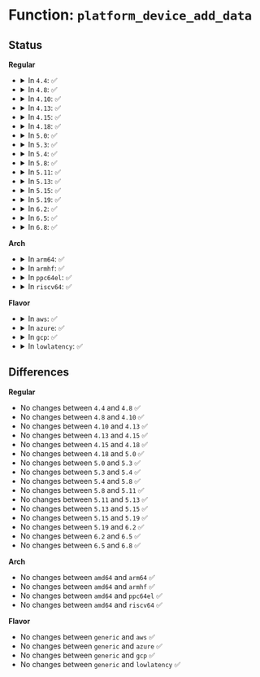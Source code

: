 # Function: <code>platform_device_add_data</code>

## Status
<b>Regular</b>
<ul>
<li>
<details>
<summary>In <code>4.4</code>: ✅</summary>

```c
int platform_device_add_data(struct platform_device *pdev, const void *data, size_t size);
```

**Collision:** Unique Global

**Inline:** No

**Transformation:** False

**Instances:**

```
In drivers/base/platform.c (ffffffff8154da60)
Location: drivers/base/platform.c:285
Inline: False
Direct callers:
  - drivers/acpi/apei/hest.c:hest_parse_ghes
  - drivers/base/platform.c:platform_device_register_full
  - drivers/base/platform.c:__platform_create_bundle
  - drivers/mfd/twl-core.c:add_numbered_child
  - drivers/mfd/mfd-core.c:mfd_add_device
```
**Symbols:**

```
ffffffff8154da60-ffffffff8154dab2: platform_device_add_data (STB_GLOBAL)
```
</details>
</li>
<li>
<details>
<summary>In <code>4.8</code>: ✅</summary>

```c
int platform_device_add_data(struct platform_device *pdev, const void *data, size_t size);
```

**Collision:** Unique Global

**Inline:** No

**Transformation:** False

**Instances:**

```
In drivers/base/platform.c (ffffffff8159f890)
Location: drivers/base/platform.c:305
Inline: False
Direct callers:
  - drivers/acpi/apei/hest.c:hest_parse_ghes
  - drivers/base/platform.c:__platform_create_bundle
  - drivers/base/platform.c:platform_device_register_full
  - drivers/mfd/twl-core.c:add_numbered_child
  - drivers/mfd/mfd-core.c:mfd_add_device
```
**Symbols:**

```
ffffffff8159f890-ffffffff8159f8e2: platform_device_add_data (STB_GLOBAL)
```
</details>
</li>
<li>
<details>
<summary>In <code>4.10</code>: ✅</summary>

```c
int platform_device_add_data(struct platform_device *pdev, const void *data, size_t size);
```

**Collision:** Unique Global

**Inline:** No

**Transformation:** False

**Instances:**

```
In drivers/base/platform.c (ffffffff815cded0)
Location: drivers/base/platform.c:320
Inline: False
Direct callers:
  - drivers/acpi/apei/hest.c:hest_parse_ghes
  - drivers/base/platform.c:__platform_create_bundle
  - drivers/base/platform.c:platform_device_register_full
  - drivers/mfd/twl-core.c:add_numbered_child
  - drivers/mfd/mfd-core.c:mfd_add_device
```
**Symbols:**

```
ffffffff815cded0-ffffffff815cdf22: platform_device_add_data (STB_GLOBAL)
```
</details>
</li>
<li>
<details>
<summary>In <code>4.13</code>: ✅</summary>

```c
int platform_device_add_data(struct platform_device *pdev, const void *data, size_t size);
```

**Collision:** Unique Global

**Inline:** No

**Transformation:** False

**Instances:**

```
In drivers/base/platform.c (ffffffff815e2900)
Location: drivers/base/platform.c:320
Inline: False
Direct callers:
  - drivers/acpi/apei/hest.c:hest_parse_ghes
  - drivers/base/platform.c:__platform_create_bundle
  - drivers/base/platform.c:platform_device_register_full
  - drivers/mfd/twl-core.c:add_numbered_child
  - drivers/mfd/mfd-core.c:mfd_add_device
```
**Symbols:**

```
ffffffff815e2900-ffffffff815e2952: platform_device_add_data (STB_GLOBAL)
```
</details>
</li>
<li>
<details>
<summary>In <code>4.15</code>: ✅</summary>

```c
int platform_device_add_data(struct platform_device *pdev, const void *data, size_t size);
```

**Collision:** Unique Global

**Inline:** No

**Transformation:** False

**Instances:**

```
In drivers/base/platform.c (ffffffff81649ab0)
Location: drivers/base/platform.c:320
Inline: False
Direct callers:
  - drivers/acpi/apei/hest.c:hest_parse_ghes
  - drivers/base/platform.c:__platform_create_bundle
  - drivers/base/platform.c:platform_device_register_full
  - drivers/mfd/twl-core.c:add_numbered_child
  - drivers/mfd/mfd-core.c:mfd_add_device
```
**Symbols:**

```
ffffffff81649ab0-ffffffff81649b02: platform_device_add_data (STB_GLOBAL)
```
</details>
</li>
<li>
<details>
<summary>In <code>4.18</code>: ✅</summary>

```c
int platform_device_add_data(struct platform_device *pdev, const void *data, size_t size);
```

**Collision:** Unique Global

**Inline:** No

**Transformation:** False

**Instances:**

```
In drivers/base/platform.c (ffffffff81685070)
Location: drivers/base/platform.c:319
Inline: False
Direct callers:
  - drivers/acpi/apei/hest.c:hest_parse_ghes
  - drivers/base/platform.c:__platform_create_bundle
  - drivers/base/platform.c:platform_device_register_full
  - drivers/mfd/twl-core.c:add_numbered_child
  - drivers/mfd/mfd-core.c:mfd_add_device
```
**Symbols:**

```
ffffffff81685070-ffffffff816850c2: platform_device_add_data (STB_GLOBAL)
```
</details>
</li>
<li>
<details>
<summary>In <code>5.0</code>: ✅</summary>

```c
int platform_device_add_data(struct platform_device *pdev, const void *data, size_t size);
```

**Collision:** Unique Global

**Inline:** No

**Transformation:** False

**Instances:**

```
In drivers/base/platform.c (ffffffff816a4cd0)
Location: drivers/base/platform.c:320
Inline: False
Direct callers:
  - drivers/acpi/apei/hest.c:hest_parse_ghes
  - drivers/base/platform.c:__platform_create_bundle
  - drivers/base/platform.c:platform_device_register_full
  - drivers/mfd/twl-core.c:add_numbered_child
  - drivers/mfd/mfd-core.c:mfd_add_device
```
**Symbols:**

```
ffffffff816a4cd0-ffffffff816a4d22: platform_device_add_data (STB_GLOBAL)
```
</details>
</li>
<li>
<details>
<summary>In <code>5.3</code>: ✅</summary>

```c
int platform_device_add_data(struct platform_device *pdev, const void *data, size_t size);
```

**Collision:** Unique Global

**Inline:** No

**Transformation:** False

**Instances:**

```
In drivers/base/platform.c (ffffffff816ddca0)
Location: drivers/base/platform.c:358
Inline: False
Direct callers:
  - drivers/acpi/apei/hest.c:hest_parse_ghes
  - drivers/base/platform.c:__platform_create_bundle
  - drivers/base/platform.c:platform_device_register_full
  - drivers/mfd/twl-core.c:add_numbered_child
  - drivers/mfd/mfd-core.c:mfd_add_device
```
**Symbols:**

```
ffffffff816ddca0-ffffffff816ddcf0: platform_device_add_data (STB_GLOBAL)
```
</details>
</li>
<li>
<details>
<summary>In <code>5.4</code>: ✅</summary>

```c
int platform_device_add_data(struct platform_device *pdev, const void *data, size_t size);
```

**Collision:** Unique Global

**Inline:** No

**Transformation:** False

**Instances:**

```
In drivers/base/platform.c (ffffffff81701e00)
Location: drivers/base/platform.c:435
Inline: False
Direct callers:
  - drivers/acpi/apei/hest.c:hest_parse_ghes
  - drivers/base/platform.c:__platform_create_bundle
  - drivers/base/platform.c:platform_device_register_full
  - drivers/mfd/twl-core.c:add_numbered_child
  - drivers/mfd/mfd-core.c:mfd_add_device
```
**Symbols:**

```
ffffffff81701e00-ffffffff81701e50: platform_device_add_data (STB_GLOBAL)
```
</details>
</li>
<li>
<details>
<summary>In <code>5.8</code>: ✅</summary>

```c
int platform_device_add_data(struct platform_device *pdev, const void *data, size_t size);
```

**Collision:** Unique Global

**Inline:** No

**Transformation:** False

**Instances:**

```
In drivers/base/platform.c (ffffffff817bb980)
Location: drivers/base/platform.c:496
Inline: False
Direct callers:
  - drivers/acpi/apei/hest.c:hest_parse_ghes
  - drivers/base/platform.c:__platform_create_bundle
  - drivers/base/platform.c:platform_device_register_full
  - drivers/mfd/twl-core.c:add_numbered_child
  - drivers/mfd/mfd-core.c:mfd_add_device
```
**Symbols:**

```
ffffffff817bb980-ffffffff817bb9d0: platform_device_add_data (STB_GLOBAL)
```
</details>
</li>
<li>
<details>
<summary>In <code>5.11</code>: ✅</summary>

```c
int platform_device_add_data(struct platform_device *pdev, const void *data, size_t size);
```

**Collision:** Unique Global

**Inline:** No

**Transformation:** False

**Instances:**

```
In drivers/base/platform.c (ffffffff817d05d0)
Location: drivers/base/platform.c:648
Inline: False
Direct callers:
  - drivers/acpi/apei/hest.c:hest_parse_ghes
  - drivers/base/platform.c:__platform_create_bundle
  - drivers/base/platform.c:platform_device_register_full
  - drivers/mfd/twl-core.c:add_numbered_child
  - drivers/mfd/mfd-core.c:mfd_add_device
  - drivers/dax/hmem/device.c:hmem_register_device
```
**Symbols:**

```
ffffffff817d05d0-ffffffff817d0620: platform_device_add_data (STB_GLOBAL)
```
</details>
</li>
<li>
<details>
<summary>In <code>5.13</code>: ✅</summary>

```c
int platform_device_add_data(struct platform_device *pdev, const void *data, size_t size);
```

**Collision:** Unique Global

**Inline:** No

**Transformation:** False

**Instances:**

```
In drivers/base/platform.c (ffffffff817b3ff0)
Location: drivers/base/platform.c:647
Inline: False
Direct callers:
  - drivers/acpi/apei/hest.c:hest_parse_ghes
  - drivers/base/platform.c:__platform_create_bundle
  - drivers/base/platform.c:platform_device_register_full
  - drivers/mfd/twl-core.c:add_numbered_child
  - drivers/mfd/mfd-core.c:mfd_add_device
  - drivers/dax/hmem/device.c:hmem_register_device
```
**Symbols:**

```
ffffffff817b3ff0-ffffffff817b4040: platform_device_add_data (STB_GLOBAL)
```
</details>
</li>
<li>
<details>
<summary>In <code>5.15</code>: ✅</summary>

```c
int platform_device_add_data(struct platform_device *pdev, const void *data, size_t size);
```

**Collision:** Unique Global

**Inline:** No

**Transformation:** False

**Instances:**

```
In drivers/base/platform.c (ffffffff8183d4d0)
Location: drivers/base/platform.c:627
Inline: False
Direct callers:
  - drivers/acpi/apei/hest.c:hest_parse_ghes
  - drivers/base/platform.c:__platform_create_bundle
  - drivers/base/platform.c:platform_device_register_full
  - drivers/mfd/twl-core.c:add_numbered_child
  - drivers/mfd/mfd-core.c:mfd_add_device
  - drivers/dax/hmem/device.c:hmem_register_device
  - drivers/firmware/sysfb.c:sysfb_init
```
**Symbols:**

```
ffffffff8183d4d0-ffffffff8183d520: platform_device_add_data (STB_GLOBAL)
```
</details>
</li>
<li>
<details>
<summary>In <code>5.19</code>: ✅</summary>

```c
int platform_device_add_data(struct platform_device *pdev, const void *data, size_t size);
```

**Collision:** Unique Global

**Inline:** No

**Transformation:** False

**Instances:**

```
In drivers/base/platform.c (ffffffff81980150)
Location: drivers/base/platform.c:632
Inline: False
Direct callers:
  - arch/x86/kernel/sev.c:snp_init_platform_device
  - drivers/acpi/apei/hest.c:hest_parse_ghes
  - drivers/base/platform.c:__platform_create_bundle
  - drivers/base/platform.c:platform_device_register_full
  - drivers/mfd/twl-core.c:add_numbered_child
  - drivers/mfd/mfd-core.c:mfd_add_device
  - drivers/dax/hmem/device.c:hmem_register_device
  - drivers/firmware/sysfb.c:sysfb_init
```
**Symbols:**

```
ffffffff81980150-ffffffff819801ac: platform_device_add_data (STB_GLOBAL)
```
</details>
</li>
<li>
<details>
<summary>In <code>6.2</code>: ✅</summary>

```c
int platform_device_add_data(struct platform_device *pdev, const void *data, size_t size);
```

**Collision:** Unique Global

**Inline:** No

**Transformation:** False

**Instances:**

```
In drivers/base/platform.c (ffffffff81aedb30)
Location: drivers/base/platform.c:632
Inline: False
Direct callers:
  - arch/x86/kernel/sev.c:snp_init_platform_device
  - drivers/acpi/apei/hest.c:hest_parse_ghes
  - drivers/base/platform.c:__platform_create_bundle
  - drivers/base/platform.c:platform_device_register_full
  - drivers/mfd/mfd-core.c:mfd_add_device
  - drivers/dax/hmem/device.c:hmem_register_device
  - drivers/firmware/sysfb.c:sysfb_init
```
**Symbols:**

```
ffffffff81aedb30-ffffffff81aedb8c: platform_device_add_data (STB_GLOBAL)
```
</details>
</li>
<li>
<details>
<summary>In <code>6.5</code>: ✅</summary>

```c
int platform_device_add_data(struct platform_device *pdev, const void *data, size_t size);
```

**Collision:** Unique Global

**Inline:** No

**Transformation:** False

**Instances:**

```
In drivers/base/platform.c (ffffffff81b3bef0)
Location: drivers/base/platform.c:632
Inline: False
Direct callers:
  - arch/x86/kernel/sev.c:snp_init_platform_device
  - drivers/acpi/apei/hest.c:hest_parse_ghes
  - drivers/base/platform.c:__platform_create_bundle
  - drivers/base/platform.c:platform_device_register_full
  - drivers/mfd/mfd-core.c:mfd_add_device
  - drivers/firmware/sysfb.c:sysfb_init
```
**Symbols:**

```
ffffffff81b3bef0-ffffffff81b3bf4c: platform_device_add_data (STB_GLOBAL)
```
</details>
</li>
<li>
<details>
<summary>In <code>6.8</code>: ✅</summary>

```c
int platform_device_add_data(struct platform_device *pdev, const void *data, size_t size);
```

**Collision:** Unique Global

**Inline:** No

**Transformation:** False

**Instances:**

```
In drivers/base/platform.c (ffffffff81b93a40)
Location: drivers/base/platform.c:633
Inline: False
Direct callers:
  - arch/x86/kernel/sev.c:snp_init_platform_device
  - drivers/acpi/apei/hest.c:hest_parse_ghes
  - drivers/base/platform.c:__platform_create_bundle
  - drivers/base/platform.c:platform_device_register_full
  - drivers/mfd/mfd-core.c:mfd_add_device
  - drivers/firmware/sysfb.c:sysfb_init
  - drivers/firmware/sysfb_simplefb.c:sysfb_create_simplefb
```
**Symbols:**

```
ffffffff81b93a40-ffffffff81b93a9c: platform_device_add_data (STB_GLOBAL)
```
</details>
</li>
</ul>
<b>Arch</b>
<ul>
<li>
<details>
<summary>In <code>arm64</code>: ✅</summary>

```c
int platform_device_add_data(struct platform_device *pdev, const void *data, size_t size);
```

**Collision:** Unique Global

**Inline:** No

**Transformation:** False

**Instances:**

```
In drivers/base/platform.c (ffff8000108ed2f8)
Location: drivers/base/platform.c:435
Inline: False
Direct callers:
  - drivers/bus/hisi_lpc.c:hisi_lpc_acpi_probe
  - drivers/acpi/apei/hest.c:hest_parse_ghes
  - drivers/acpi/arm64/iort.c:iort_add_platform_device
  - drivers/acpi/arm64/iort.c:arm_smmu_v3_pmcg_add_platdata
  - drivers/soc/imx/gpcv2.c:imx_gpcv2_probe
  - drivers/base/platform.c:__platform_create_bundle
  - drivers/base/platform.c:platform_device_register_full
  - drivers/mfd/twl-core.c:add_numbered_child
  - drivers/mfd/mfd-core.c:mfd_add_device
  - drivers/net/ethernet/freescale/fman/mac.c:mac_probe
```
**Symbols:**

```
ffff8000108ed2f8-ffff8000108ed360: platform_device_add_data (STB_GLOBAL)
```
</details>
</li>
<li>
<details>
<summary>In <code>armhf</code>: ✅</summary>

```c
int platform_device_add_data(struct platform_device *pdev, const void *data, size_t size);
```

**Collision:** Unique Global

**Inline:** No

**Transformation:** False

**Instances:**

```
In drivers/base/platform.c (c09db20c)
Location: drivers/base/platform.c:435
Inline: False
Direct callers:
  - arch/arm/mach-omap2/omap_device.c:omap_device_build
  - arch/arm/mach-omap2/hsmmc.c:omap_hsmmc_init
  - drivers/soc/imx/gpc.c:imx_gpc_probe
  - drivers/soc/imx/gpcv2.c:imx_gpcv2_probe
  - drivers/base/platform.c:__platform_create_bundle
  - drivers/base/platform.c:platform_device_register_full
  - drivers/mfd/twl-core.c:add_numbered_child
  - drivers/mfd/mfd-core.c:mfd_add_device
```
**Symbols:**

```
c09db20c-c09db260: platform_device_add_data (STB_GLOBAL)
```
</details>
</li>
<li>
<details>
<summary>In <code>ppc64el</code>: ✅</summary>

```c
int platform_device_add_data(struct platform_device *pdev, const void *data, size_t size);
```

**Collision:** Unique Global

**Inline:** No

**Transformation:** False

**Instances:**

```
In drivers/base/platform.c (c000000000985350)
Location: drivers/base/platform.c:435
Inline: False
Direct callers:
  - drivers/base/platform.c:__platform_create_bundle
  - drivers/base/platform.c:platform_device_register_full
  - drivers/mfd/twl-core.c:add_numbered_child
  - drivers/mfd/mfd-core.c:mfd_add_device
```
**Symbols:**

```
c000000000985350-c0000000009853d0: platform_device_add_data (STB_GLOBAL)
```
</details>
</li>
<li>
<details>
<summary>In <code>riscv64</code>: ✅</summary>

```c
int platform_device_add_data(struct platform_device *pdev, const void *data, size_t size);
```

**Collision:** Unique Global

**Inline:** No

**Transformation:** False

**Instances:**

```
In drivers/base/platform.c (ffffffe0005804c8)
Location: drivers/base/platform.c:435
Inline: False
Direct callers:
  - drivers/base/platform.c:__platform_create_bundle
  - drivers/base/platform.c:platform_device_register_full
  - drivers/mfd/twl-core.c:add_numbered_child
  - drivers/mfd/mfd-core.c:mfd_add_device
```
**Symbols:**

```
ffffffe0005804c8-ffffffe000580522: platform_device_add_data (STB_GLOBAL)
```
</details>
</li>
</ul>
<b>Flavor</b>
<ul>
<li>
<details>
<summary>In <code>aws</code>: ✅</summary>

```c
int platform_device_add_data(struct platform_device *pdev, const void *data, size_t size);
```

**Collision:** Unique Global

**Inline:** No

**Transformation:** False

**Instances:**

```
In drivers/base/platform.c (ffffffff816c7550)
Location: drivers/base/platform.c:435
Inline: False
Direct callers:
  - drivers/base/platform.c:__platform_create_bundle
  - drivers/base/platform.c:platform_device_register_full
  - drivers/mfd/mfd-core.c:mfd_add_device
```
**Symbols:**

```
ffffffff816c7550-ffffffff816c75a0: platform_device_add_data (STB_GLOBAL)
```
</details>
</li>
<li>
<details>
<summary>In <code>azure</code>: ✅</summary>

```c
int platform_device_add_data(struct platform_device *pdev, const void *data, size_t size);
```

**Collision:** Unique Global

**Inline:** No

**Transformation:** False

**Instances:**

```
In drivers/base/platform.c (ffffffff816a2850)
Location: drivers/base/platform.c:435
Inline: False
Direct callers:
  - drivers/base/platform.c:__platform_create_bundle
  - drivers/base/platform.c:platform_device_register_full
  - drivers/mfd/mfd-core.c:mfd_add_device
```
**Symbols:**

```
ffffffff816a2850-ffffffff816a28a0: platform_device_add_data (STB_GLOBAL)
```
</details>
</li>
<li>
<details>
<summary>In <code>gcp</code>: ✅</summary>

```c
int platform_device_add_data(struct platform_device *pdev, const void *data, size_t size);
```

**Collision:** Unique Global

**Inline:** No

**Transformation:** False

**Instances:**

```
In drivers/base/platform.c (ffffffff816f5ac0)
Location: drivers/base/platform.c:435
Inline: False
Direct callers:
  - drivers/acpi/apei/hest.c:hest_parse_ghes
  - drivers/base/platform.c:__platform_create_bundle
  - drivers/base/platform.c:platform_device_register_full
  - drivers/mfd/twl-core.c:add_numbered_child
  - drivers/mfd/mfd-core.c:mfd_add_device
```
**Symbols:**

```
ffffffff816f5ac0-ffffffff816f5b10: platform_device_add_data (STB_GLOBAL)
```
</details>
</li>
<li>
<details>
<summary>In <code>lowlatency</code>: ✅</summary>

```c
int platform_device_add_data(struct platform_device *pdev, const void *data, size_t size);
```

**Collision:** Unique Global

**Inline:** No

**Transformation:** False

**Instances:**

```
In drivers/base/platform.c (ffffffff81710350)
Location: drivers/base/platform.c:435
Inline: False
Direct callers:
  - drivers/acpi/apei/hest.c:hest_parse_ghes
  - drivers/base/platform.c:__platform_create_bundle
  - drivers/base/platform.c:platform_device_register_full
  - drivers/mfd/twl-core.c:add_numbered_child
  - drivers/mfd/mfd-core.c:mfd_add_device
```
**Symbols:**

```
ffffffff81710350-ffffffff817103a0: platform_device_add_data (STB_GLOBAL)
```
</details>
</li>
</ul>

## Differences
<b>Regular</b>
<ul>
<li>
No changes between <code>4.4</code> and <code>4.8</code> ✅
</li>
<li>
No changes between <code>4.8</code> and <code>4.10</code> ✅
</li>
<li>
No changes between <code>4.10</code> and <code>4.13</code> ✅
</li>
<li>
No changes between <code>4.13</code> and <code>4.15</code> ✅
</li>
<li>
No changes between <code>4.15</code> and <code>4.18</code> ✅
</li>
<li>
No changes between <code>4.18</code> and <code>5.0</code> ✅
</li>
<li>
No changes between <code>5.0</code> and <code>5.3</code> ✅
</li>
<li>
No changes between <code>5.3</code> and <code>5.4</code> ✅
</li>
<li>
No changes between <code>5.4</code> and <code>5.8</code> ✅
</li>
<li>
No changes between <code>5.8</code> and <code>5.11</code> ✅
</li>
<li>
No changes between <code>5.11</code> and <code>5.13</code> ✅
</li>
<li>
No changes between <code>5.13</code> and <code>5.15</code> ✅
</li>
<li>
No changes between <code>5.15</code> and <code>5.19</code> ✅
</li>
<li>
No changes between <code>5.19</code> and <code>6.2</code> ✅
</li>
<li>
No changes between <code>6.2</code> and <code>6.5</code> ✅
</li>
<li>
No changes between <code>6.5</code> and <code>6.8</code> ✅
</li>
</ul>
<b>Arch</b>
<ul>
<li>
No changes between <code>amd64</code> and <code>arm64</code> ✅
</li>
<li>
No changes between <code>amd64</code> and <code>armhf</code> ✅
</li>
<li>
No changes between <code>amd64</code> and <code>ppc64el</code> ✅
</li>
<li>
No changes between <code>amd64</code> and <code>riscv64</code> ✅
</li>
</ul>
<b>Flavor</b>
<ul>
<li>
No changes between <code>generic</code> and <code>aws</code> ✅
</li>
<li>
No changes between <code>generic</code> and <code>azure</code> ✅
</li>
<li>
No changes between <code>generic</code> and <code>gcp</code> ✅
</li>
<li>
No changes between <code>generic</code> and <code>lowlatency</code> ✅
</li>
</ul>
